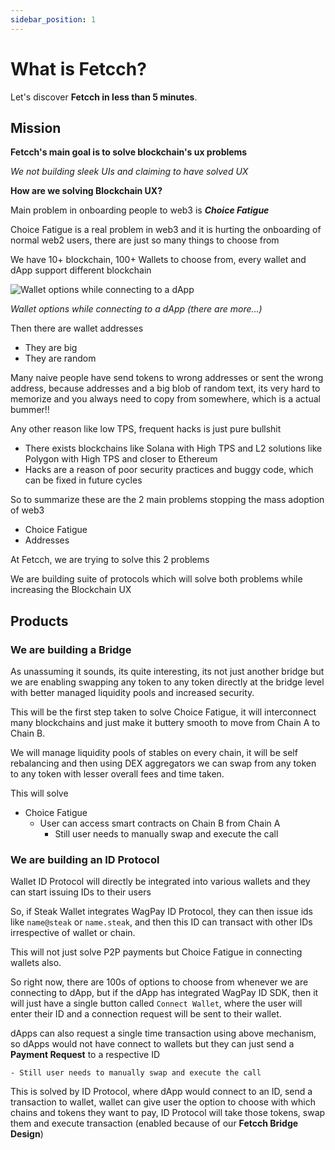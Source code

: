 ```yaml
---
sidebar_position: 1
---
```


# What is Fetcch?

Let's discover **Fetcch in less than 5 minutes**.

## Mission

**Fetcch's main goal is to solve blockchain's ux problems**

*We not building sleek UIs and claiming to have solved UX*

**How are we solving Blockchain UX?**

Main problem in onboarding people to web3 is ***Choice Fatigue***

Choice Fatigue is a real problem in web3 and it is hurting the onboarding of normal web2 users, there are just so many things to choose from

We have 10+ blockchain, 100+ Wallets to choose from, every wallet and dApp support different blockchain

![Wallet options while connecting to a dApp](https://i.ibb.co/fXwH8mF/blocknative.png)

*Wallet options while connecting to a dApp (there are more...)*

Then there are wallet addresses 
- They are big
- They are random

Many naive people have send tokens to wrong addresses or sent the wrong address, because addresses and a big blob of random text, its very hard to memorize and you always need to copy from somewhere, which is a actual bummer!!

Any other reason like low TPS, frequent hacks is just pure bullshit

- There exists blockchains like Solana with High TPS and L2 solutions like Polygon with High TPS and closer to Ethereum
- Hacks are a reason of poor security practices and buggy code, which can be fixed in future cycles

So to summarize these are the 2 main problems stopping the mass adoption of web3

- Choice Fatigue
- Addresses


At Fetcch, we are trying to solve this 2 problems

We are building suite of protocols which will solve both problems while increasing the Blockchain UX

## Products

### We are building a Bridge

As unassuming it sounds, its quite interesting, its not just another bridge but we are enabling swapping any token to any token directly at the bridge level with better managed liquidity pools and increased security.

This will be the first step taken to solve Choice Fatigue, it will interconnect many blockchains and just make it buttery smooth to move from Chain A to Chain B.

We will manage liquidity pools of stables on every chain, it will be self rebalancing and then using DEX aggregators we can swap from any token to any token with lesser overall fees and time taken.

This will solve

- Choice Fatigue
  - User can access smart contracts on Chain B from Chain A
    - Still user needs to manually swap and execute the call

### We are building an ID Protocol

Wallet ID Protocol will directly be integrated into various wallets and they can start issuing IDs to their users

So, if Steak Wallet integrates WagPay ID Protocol, they can then issue ids like `name@steak` or `name.steak`, and then this ID can transact with other IDs irrespective of wallet or chain.

This will not just solve P2P payments but Choice Fatigue in connecting wallets also.

So right now, there are 100s of options to choose from whenever we are connecting to dApp, but if the dApp has integrated WagPay ID SDK, then it will just have a single button called `Connect Wallet`, where the user will enter their ID and a connection request will be sent to their wallet.

dApps can also request a single time transaction using above mechanism, so dApps would not have connect to wallets but they can just send a **Payment Request** to a respective ID

`- Still user needs to manually swap and execute the call`

This is solved by ID Protocol, where dApp would connect to an ID, send a transaction to wallet, wallet can give user the option to choose with which chains and tokens they want to pay, ID Protocol will take those tokens, swap them and execute transaction (enabled because of our **Fetcch Bridge Design**)